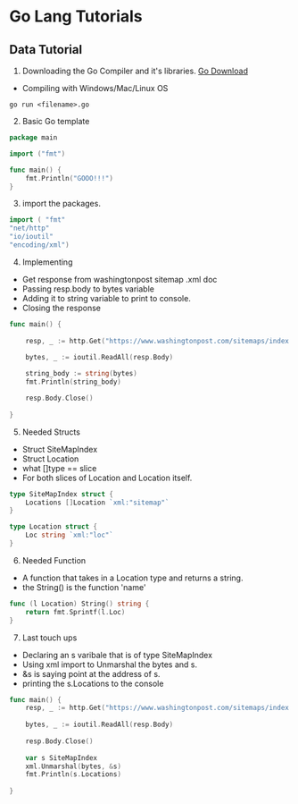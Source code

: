 # Go Lang Tutorials

## Data Tutorial 

1. Downloading the Go Compiler and it's libraries.
[Go Download](https://golang.org/dl/)
- Compiling with Windows/Mac/Linux OS
```Windows
go run <filename>.go
```



2. Basic Go template
```Go
package main

import ("fmt")

func main() {
    fmt.Println("GOOO!!!")
}
```
3. import the packages.

```Go
import ( "fmt"
"net/http"
"io/ioutil"
"encoding/xml")
```
4. Implementing
- Get response from washingtonpost sitemap .xml doc
- Passing resp.body to bytes variable
- Adding it to string variable to print to console.
- Closing the response
```Go
func main() {
    
    resp, _ := http.Get("https://www.washingtonpost.com/sitemaps/index.xml")

    bytes, _ := ioutil.ReadAll(resp.Body)
    
    string_body := string(bytes)
    fmt.Println(string_body) 

    resp.Body.Close()
    
}
```
5. Needed Structs
- Struct SiteMapIndex
- Struct Location
- what []type == slice
- For both slices of Location and Location itself.
```Go
type SiteMapIndex struct {
    Locations []Location `xml:"sitemap"`
}

type Location struct {
    Loc string `xml:"loc"`
}
```
6. Needed Function
- A function that takes in a Location type and returns a string.
- the String() is the function 'name'
```Go
func (l Location) String() string {
    return fmt.Sprintf(l.Loc)
}
```
7. Last touch ups
- Declaring an s varibale that is of type SiteMapIndex
- Using xml import to Unmarshal the bytes and s. 
- &s is saying point at the address of s.
- printing the s.Locations to the console
```Go
func main() {
    resp, _ := http.Get("https://www.washingtonpost.com/sitemaps/index.xml")
   
    bytes, _ := ioutil.ReadAll(resp.Body)
    
    resp.Body.Close()
    
    var s SiteMapIndex
    xml.Unmarshal(bytes, &s)
    fmt.Println(s.Locations)
    
}
```


